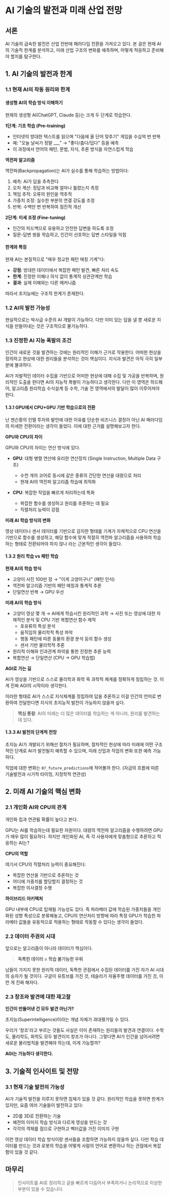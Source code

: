 # AI 기술의 발전과 미래 산업 전망

## 서론

AI 기술의 급속한 발전은 산업 전반에 패러다임 전환을 가져오고 있다. 본 글은 현재 AI의 기술적 한계를 분석하고, 미래 산업 구조의 변화를 예측하며, 어떻게 적응하고 준비해야 할지를 탐구한다.

## 1. AI 기술의 발전과 한계

### 1.1 현재 AI의 작동 원리와 한계

#### 생성형 AI의 학습 방식 이해하기

현재의 생성형 AI(ChatGPT, Claude 등)는 크게 두 단계로 학습한다.

**1단계: 기초 학습 (Pre-training)**

- 인터넷의 방대한 텍스트를 읽으며 "다음에 올 단어 맞추기" 게임을 수십억 번 반복
- 예: "오늘 날씨가 정말 ___" → "좋다/춥다/덥다" 등을 예측
- 이 과정에서 언어의 패턴, 문법, 지식, 추론 방식을 자연스럽게 학습

**역전파 알고리즘**

역전파(Backpropagation)는 AI가 실수를 통해 학습하는 방법이다:

1. 예측: AI가 답을 추측한다
2. 오차 계산: 정답과 비교해 얼마나 틀렸는지 측정
3. 책임 추적: 오류의 원인을 역추적
4. 가중치 조정: 실수한 부분의 연결 강도를 조정
5. 반복: 수백만 번 반복하여 점진적 개선

**2단계: 미세 조정 (Fine-tuning)**

- 인간의 피드백으로 유용하고 안전한 답변을 하도록 조정
- 질문-답변 쌍을 학습하고, 인간이 선호하는 답변 스타일을 익힘

#### 한계와 특징

현재 AI는 본질적으로 "매우 정교한 패턴 매칭 기계"다:

- **강점**: 방대한 데이터에서 복잡한 패턴 발견, 빠른 처리 속도
- **한계**: 진정한 이해나 의식 없이 통계적 상관관계만 학습
- **결과**: 실제 이해와는 다른 메커니즘

따라서 초지능에는 구조적 한계가 존재한다.

### 1.2 AI의 발전 가능성

현실적으로는 박사급 수준의 AI 개발이 가능하다. 다만 이미 있는 답을 낼 뿐 새로운 지식을 만들어내는 것은 구조적으로 불가능하다.

### 1.3 진정한 AI 지능 폭발의 조건

인간이 새로운 것을 발견하는 것에는 원리적인 이해가 근거로 작용한다. 어떠한 현상을 정의하고 현상에 대한 원리들을 분석하는 것이 핵심이다. 지식과 발견은 아직 극히 일부분에 불과하다.

AI가 자발적인 데이터 수집을 기반으로 어떠한 현상에 대해 수집 및 가공을 반복하며, 원리적인 도출을 한다면 AI의 지능적 폭발이 가능하다고 생각한다. 다만 이 영역은 하드웨어, 알고리즘 원리학습 수식설계 등 수학, 기술 전 영역에서의 발달이 많이 이루어져야 한다.

#### 1.3.1 GPU에서 CPU+GPU 기반 학습으로의 전환

난 젠슨황의 인텔 투자와 발언에 대한 이유를 단순한 비즈니스 결정이 아닌 AI 패러다임의 미세한 전환이라는 생각이 들었다. 이에 대한 근거를 설명해보고자 한다.

**GPU와 CPU의 차이**

GPU와 CPU의 차이는 연산 방식에 있다.

- **GPU**: 대형 병렬 연산에 유리한 연산장치 (Single Instruction, Multiple Data 구조)
  - 수천 개의 코어로 동시에 같은 종류의 간단한 연산을 대량으로 처리
  - 현재 AI의 역전파 알고리즘 학습에 최적화

- **CPU**: 복잡한 작업을 빠르게 처리하는데 특화
  - 복잡한 함수를 생성하고 원리를 추론하는 데 필요
  - 직렬처리 능력이 강점

**미래 AI 학습 방식의 변화**

영상 데이터나 센서 데이터를 기반으로 감지한 형태를 기계가 자체적으로 CPU 연산을 기반으로 함수를 생성하고, 해당 함수에 맞게 적절히 역전파 알고리즘을 사용하여 학습하는 형태로 전환되어야 하지 않나 라는 근본적인 생각이 들었다.

#### 1.3.2 원리 학습 vs 패턴 학습

**현재 AI의 학습 방식**
- 고양이 사진 100만 장 → "이게 고양이구나" (패턴 인식)
- 역전파 알고리즘 기반의 패턴 매칭과 통계적 추론
- 단일연산 반복 → GPU 우선

**미래 AI의 학습 방식**
- 고양이 영상 몇 개 → AI에게 학습시킨 원리적인 과학 → 사진 또는 영상에 대한 자체적인 분석 및 CPU 기반 복합연산 함수 제작
  - 포유류의 특성 분석
  - 움직임의 물리학적 특성 파악
  - 행동 패턴에 따른 동물의 환경 분석 등의 함수 생성
  - 센서 기반 물리학적 추론
- 원리적 이해와 인과관계 파악을 통한 진정한 추론 능력
- 복합연산 → 단일연산 (CPU → GPU 학습법)

**AGI로 가는 길**

AI가 영상을 기반으로 스스로 물리학과 화학 즉 과학적 체계를 정확하게 정립하는 것. 이게 진짜 AGI의 시작이라 생각한다.

이러한 형태로 AI가 스스로 지식체계를 정립하여 답을 추론하고 이걸 인간의 언어로 변환하여 전달한다면 지식의 초지능적 발전이 가능하지 않을까 싶다.

> **핵심 통찰**: AI의 미래는 더 많은 데이터를 학습하는 게 아니라, 원리를 발견하는 데 있다.

#### 1.3.3 AI 발전의 단계적 전망

초지능 AI가 개발되기 위해선 절차가 필요하며, 절차적인 현상에 따라 미래에 어떤 구조적인 단계로 AI가 발전될지 예측할 수 있으며, 미래 산업과 직업의 변화 또한 예측 가능하다.

직업에 대한 변화는 `07_future_predictions`에 적어볼까 한다.
(자금의 흐름에 따른 기술발전과 시기적 타이밍, 지정학적 연관성)

## 2. 미래 AI 기술의 핵심 변화

### 2.1 개인화 AI와 CPU의 관계

개인화 칩과 연관될 확률이 높다고 본다.

GPU는 AI를 학습하는데 필요한 자원이다. 대량의 역전파 알고리즘을 수행하려면 GPU가 매우 많이 필요하다. 하지만 개인화된 AI, 즉 각 사용자에게 맞춤형으로 추론하고 적응하는 AI는?

**CPU의 역할**

여기서 CPU의 직렬처리 능력이 중요해진다:
- 복잡한 연산을 기반으로 추론하는 것
- 어디에 가중치를 할당할지 결정하는 것
- 복잡한 의사결정 수행

**하이브리드 아키텍처**

GPU 내부에 CPU로 탑재될 가능성도 있다. 즉 파라메터 값에 학습된 가중치들을 개인화된 성향 특성으로 분류해놓고, CPU의 연산처리 방향에 따라 특정 GPU가 학습한 파라메터 값들을 유동적으로 적용하는 형태로 작동할 수 있다는 생각이 들었다.

### 2.2 데이터 주권의 시대

앞으로는 알고리즘이 아니라 데이터가 핵심이다.

> **독특한 데이터 = 학습 불가능한 우위**

남들이 가지지 못한 원리적 데이터, 독특한 관점에서 수집된 데이터를 가진 자가 AI 시대의 승자가 될 것이다. 구글이 유튜브를 가진 것, 테슬라가 자율주행 데이터를 가진 것, 이런 게 진짜 해자다.

### 2.3 창조와 발견에 대한 재고찰

**인간이 만들어낸 건 모두 발견 아닌가?**

초지능(Superintelligence)이라는 개념 자체가 과대평가일 수 있다.

우리가 '창조'라고 부르는 것들도 사실은 이미 존재하는 원리들의 발견과 연결이다. 수학도, 물리학도, 화학도 모두 발견이지 창조가 아니다. 그렇다면 AI가 인간을 넘어서려면 새로운 물리법칙을 발견해야 하는데, 이게 가능할까?

**AGI는 가능하다 생각한다.**

## 3. 기술적 인사이트 및 전망

### 3.1 현재 기술 발전의 가능성

AI가 기술적 발전을 이루지 못하면 침체가 있을 것 같다. 원리적인 학습을 못하면 한계가 있지만, 요즘 여러 기술들이 발전하고 있다:

- 2D를 3D로 전환하는 기술
- 예전의 이미지 학습 방식과 다르게 영상을 만드는 것
- 각각의 객체를 점으로 구현하고 벡터값을 가진 이미지 구현

이런 영상 데이터 학습 방식이랑 센서들을 조합하면 가능하지 않을까 싶다. 다만 학습 데이터를 만드는 것과 로봇의 학습을 어떻게 사람의 언어로 변환하냐 하는 관점에서 복잡함이 있을 것 같다.

## 마무리

> 인사이트를 AI로 정리하고 글을 빠르게 다듬어서 부족하거나 논리적으로 이상한 부분이 있을 수 있습니다.

